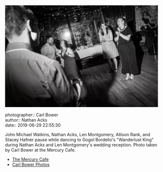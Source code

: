 ![John Michael Watkins, Nathan Acks, Len Montgomery, Allison Rank, and Stacey Hafner pause while dancing](assets/2019-06-29-set-4-the-dance-90.webp)

photographer:: Carl Bower  
author:: Nathan Acks  
date:: 2019-06-29 22:55:30

John Michael Watkins, Nathan Acks, Len Montgomery, Allison Rank, and Stacey Hafner pause while dancing to Gogol Bordello's "Wanderlust King" during Nathan Acks and Len Montgomery's wedding reception. Photo taken by Carl Bower at the Mercury Cafe.

* [The Mercury Cafe](http://mercurycafe.com)
* [Carl Bower Photos](https://carlbowerphotos.com)
